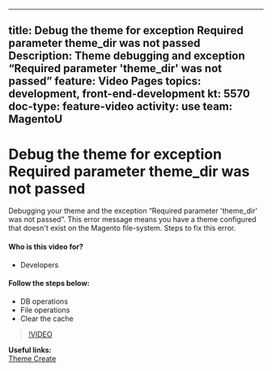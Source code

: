 
---
title: Debug the theme for exception Required parameter theme_dir was not passed
Description: Theme debugging and exception “Required parameter 'theme_dir' was not passed” 
feature: Video Pages
topics: development, front-end-development
kt: 5570
doc-type: feature-video
activity: use
team: MagentoU
---
# Debug the theme for exception Required parameter theme_dir was not passed

Debugging your theme and the exception “Required parameter 'theme_dir' was not passed”. This error message means you have a theme configured that doesn't exist on the Magento file-system. Steps to fix this error.

#### Who is this video for?
* Developers

#### Follow the steps below:
* DB operations
* File operations
* Clear the cache

>[!VIDEO](https://video.tv.adobe.com/v/35758)

**Useful links:**
<br/>
[Theme Create](https://devdocs.magento.com/guides/v2.4/frontend-dev-guide/themes/theme-create.html)
